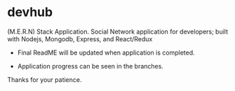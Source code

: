 # devhub
 (M.E.R.N) Stack Application. Social Network application for developers; built with Nodejs, Mongodb, Express, and React/Redux


- Final ReadME will be updated when application is completed.
 
- Application progress can be seen in the branches.

Thanks for your patience. 